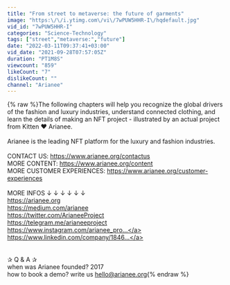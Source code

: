 ```yaml
---
title: "From street to metaverse: the future of garments"
image: "https:\/\/i.ytimg.com\/vi\/7wPUW5HHR-I\/hqdefault.jpg"
vid_id: "7wPUW5HHR-I"
categories: "Science-Technology"
tags: ["street","metaverse:","future"]
date: "2022-03-11T09:37:41+03:00"
vid_date: "2021-09-28T07:57:05Z"
duration: "PT1M8S"
viewcount: "859"
likeCount: "7"
dislikeCount: ""
channel: "Arianee"
---
```

{% raw %}The following chapters will help you recognize the global drivers of the fashion and luxury industries, understand connected clothing, and learn the details of making an NFT project - illustrated by an actual project from Kitten ❤️ Arianee.<br /><br />Arianee is the leading NFT platform for the luxury and fashion industries. <br /><br />CONTACT US: <a rel="nofollow" target="blank" href="https://www.arianee.org/contactus">https://www.arianee.org/contactus</a><br />MORE CONTENT: <a rel="nofollow" target="blank" href="https://www.arianee.org/content">https://www.arianee.org/content</a><br />MORE CUSTOMER EXPERIENCES: <a rel="nofollow" target="blank" href="https://www.arianee.org/customer-experiences">https://www.arianee.org/customer-experiences</a><br /><br />MORE INFOS ↓ ↓ ↓ ↓ ↓ ↓<br /><a rel="nofollow" target="blank" href="https://arianee.org">https://arianee.org</a><br /><a rel="nofollow" target="blank" href="https://medium.com/arianee">https://medium.com/arianee</a><br /><a rel="nofollow" target="blank" href="https://twitter.com/ArianeeProject">https://twitter.com/ArianeeProject</a><br /><a rel="nofollow" target="blank" href="https://telegram.me/arianeeproject">https://telegram.me/arianeeproject</a><br /><a rel="nofollow" target="blank" href="https://www.instagram.com/arianee_pro...">https://www.instagram.com/arianee_pro...</a><br /><a rel="nofollow" target="blank" href="https://www.linkedin.com/company/1846...">https://www.linkedin.com/company/1846...</a><br /><br /><br />✰ Q &amp; A ✰<br />when was Arianee founded? 2017<br />how to book a demo? write us hello@arianee.org{% endraw %}
